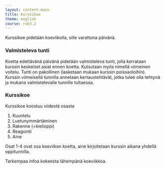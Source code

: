 ```yaml
---
layout: content-main
title: Kurssikoe
theme: english
course: rub3.2
---
```


Kurssikoe pidetään koeviikolla, sille varattuna päivänä.

### Valmisteleva tunti
Koetta edeltävänä päivänä pidetään valmisteleva tunti, jolla kerrataan kurssin keskeiset asiat ennen koetta.
Kutsutaan myös nimellä viimeinen voitelu. Tunti on pakollinen (lasketaan mukaan kurssin poissaoloihin). Kurssin
viimeisellä tunnilla annetaan kertaustehtävät, jotka tulee olla tehtynä ja mukana valmistelevalle tunnille tultaessa.

### Kurssikoe

Kurssikoe koostuu viidestä osasta

1. Kuuntelu
2. Luetunymmärtäminen
3. Rakenne (=kielioppi)
4. Reagointi
5. Aine

Osat 1-4 ovat osa koeviikon koetta, aine kirjoitetaan kurssin aikana yhdellä oppitunnilla.

Tarkempaa infoa kokeesta lähempänä koeviikkoa.
